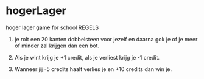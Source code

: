 # hogerLager
 hoger lager game for school
 REGELS

1. je rolt een 20 kanten dobbelsteen voor jezelf en daarna gok je of je meer of minder zal krijgen dan een bot.

2. Als je wint krijg je +1 credit, als je verliest krijg je -1 credit.

3. Wanneer jij -5 credits haalt verlies je en +10 credits dan win je.

<!-- Background IMG laadt niet in de IMG folder, Het moest apart geplaatst worden in een "Background" folder om het zonder live server te laten werken. -->